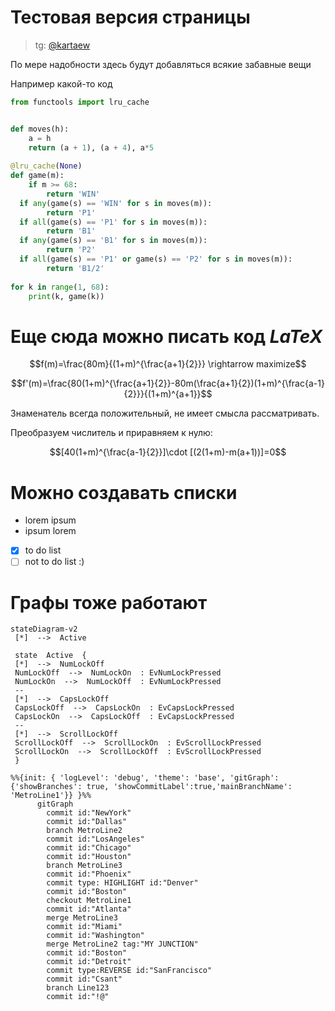 # Тестовая версия страницы

> tg: [@kartaew](https://t.me/kartaew) 

По мере надобности здесь будут добавляться всякие забавные вещи

Например какой-то код
  
``` python
from functools import lru_cache


def moves(h):  
    a = h  
    return (a + 1), (a + 4), a*5  
  
@lru_cache(None)  
def game(m):  
    if m >= 68:  
        return 'WIN'  
  if any(game(s) == 'WIN' for s in moves(m)):  
        return 'P1'  
  if all(game(s) == 'P1' for s in moves(m)):  
        return 'B1'  
  if any(game(s) == 'B1' for s in moves(m)):  
        return 'P2'  
  if all(game(s) == 'P1' or game(s) == 'P2' for s in moves(m)):  
        return 'B1/2'  
  
for k in range(1, 68):  
    print(k, game(k))
```

# Еще сюда можно писать код *LaTeX*

$$f(m)=\frac{80m}{(1+m)^{\frac{a+1}{2}}} \rightarrow maximize$$

$$f'(m)=\frac{80(1+m)^{\frac{a+1}{2}}-80m(\frac{a+1}{2})(1+m)^{\frac{a-1}{2}}}{(1+m)^{a+1}}$$

Знаменатель всегда положительный, не имеет смысла рассматривать.

Преобразуем числитель и приравняем к нулю:

$$[40(1+m)^{\frac{a-1}{2}}]\cdot [(2(1+m)-m(a+1))]=0$$

# Можно создавать списки

 - lorem ipsum
 - ipsum lorem
 - [x] to do list 
 - [ ] not to do list :) 

# Графы тоже работают
```mermaid
stateDiagram-v2  
 [*]  -->  Active  
  
 state  Active  {  
 [*]  -->  NumLockOff  
 NumLockOff  -->  NumLockOn  : EvNumLockPressed  
 NumLockOn  -->  NumLockOff  : EvNumLockPressed  
 --  
 [*]  -->  CapsLockOff  
 CapsLockOff  -->  CapsLockOn  : EvCapsLockPressed  
 CapsLockOn  -->  CapsLockOff  : EvCapsLockPressed  
 --  
 [*]  -->  ScrollLockOff  
 ScrollLockOff  -->  ScrollLockOn  : EvScrollLockPressed  
 ScrollLockOn  -->  ScrollLockOff  : EvScrollLockPressed  
 }
```

```mermaid
%%{init: { 'logLevel': 'debug', 'theme': 'base', 'gitGraph': {'showBranches': true, 'showCommitLabel':true,'mainBranchName': 'MetroLine1'}} }%%
      gitGraph
        commit id:"NewYork"
        commit id:"Dallas"
        branch MetroLine2
        commit id:"LosAngeles"
        commit id:"Chicago"
        commit id:"Houston"
        branch MetroLine3
        commit id:"Phoenix"
        commit type: HIGHLIGHT id:"Denver"
        commit id:"Boston"
        checkout MetroLine1
        commit id:"Atlanta"
        merge MetroLine3
        commit id:"Miami"
        commit id:"Washington"
        merge MetroLine2 tag:"MY JUNCTION"
        commit id:"Boston"
        commit id:"Detroit"
        commit type:REVERSE id:"SanFrancisco"
        commit id:"Csant"
        branch Line123
        commit id:"!@"
```

